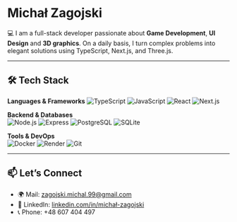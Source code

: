 # Michał Zagojski

💻 I am a full-stack developer passionate about **Game Development**, **UI Design** and **3D graphics**.
On a daily basis, I turn complex problems into elegant solutions using TypeScript, Next.js, and Three.js.

---

## 🛠 Tech Stack

**Languages & Frameworks**
![TypeScript](https://img.shields.io/badge/-TypeScript-3178C6?logo=typescript&logoColor=white)
![JavaScript](https://img.shields.io/badge/-JavaScript-F7DF1E?logo=javascript&logoColor=black)
![React](https://img.shields.io/badge/-React-61DAFB?logo=react&logoColor=black)
![Next.js](https://img.shields.io/badge/-Next.js-000000?logo=next.js&logoColor=white)

**Backend & Databases**  
![Node.js](https://img.shields.io/badge/-Node.js-339933?logo=node.js&logoColor=white)
![Express](https://img.shields.io/badge/-Express-000000?logo=express&logoColor=white)
![PostgreSQL](https://img.shields.io/badge/-PostgreSQL-336791?logo=postgresql&logoColor=white)
![SQLite](https://img.shields.io/badge/-SQLite-003B57?logo=sqlite&logoColor=white)

**Tools & DevOps**  
![Docker](https://img.shields.io/badge/-Docker-2496ED?logo=docker&logoColor=white)
![Render](https://img.shields.io/badge/-Render-000000?logo=render&logoColor=white)
![Git](https://img.shields.io/badge/-Git-F05032?logo=git&logoColor=white)

---

## 📫 Let’s Connect
- 🌍 Mail: [zagojski.michal.99@gmail.com](mailto:zagojski.michal.99@gmail.com)
- 💼 LinkedIn: [linkedin.com/in/michał-zagojski](https://www.linkedin.com/in/micha%C5%82-zagojski-76119a174/)
- 📞 Phone: +48 607 404 497
